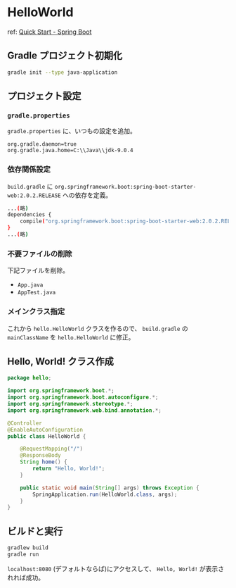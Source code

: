 HelloWorld
==========

ref: [Quick Start - Spring Boot](https://projects.spring.io/spring-boot/#quick-start)


Gradle プロジェクト初期化
-------------------------

```sh
gradle init --type java-application
```


プロジェクト設定
----------------

### `gradle.properties`

`gradle.properties` に、いつもの設定を追加。

```properties
org.gradle.daemon=true
org.gradle.java.home=C:\\Java\\jdk-9.0.4
```

### 依存関係設定

`build.gradle` に `org.springframework.boot:spring-boot-starter-web:2.0.2.RELEASE` への依存を定義。
```sh
...(略)
dependencies {
    compile("org.springframework.boot:spring-boot-starter-web:2.0.2.RELEASE")
}
...(略)
```


### 不要ファイルの削除

下記ファイルを削除。

- `App.java`
- `AppTest.java`


### メインクラス指定

これから `hello.HelloWorld` クラスを作るので、 `build.gradle` の `mainClassName` を `hello.HelloWorld` に修正。


Hello, World! クラス作成
------------------------

```java
package hello;

import org.springframework.boot.*;
import org.springframework.boot.autoconfigure.*;
import org.springframework.stereotype.*;
import org.springframework.web.bind.annotation.*;

@Controller
@EnableAutoConfiguration
public class HelloWorld {

    @RequestMapping("/")
    @ResponseBody
    String home() {
        return "Hello, World!";
    }

    public static void main(String[] args) throws Exception {
        SpringApplication.run(HelloWorld.class, args);
    }
}
```


ビルドと実行
------------

```sh
gradlew build
gradle run
```

`localhost:8080` (デフォルトならば)にアクセスして、 `Hello, World!` が表示されれば成功。


